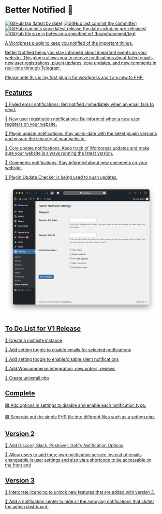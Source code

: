 # Better Notified 🔔

<a target="_blank" href="https://github.com/Reupenny/Better-Notified"><img alt="GitHub tag (latest by date)" src="https://img.shields.io/github/v/tag/Reupenny/Better-Notified?label=Version"></a> <a target="_blank" href="https://github.com/Reupenny/Better-Notified"><img alt="GitHub last commit (by committer)" src="https://img.shields.io/github/last-commit/Reupenny/Better-Notified"></a> <a target="_blank" href="https://github.com/Reupenny/Better-Notified"><img alt="GitHub commits since latest release (by date including pre-releases)" src="https://img.shields.io/github/commits-since/Reupenny/Better-Notified/v0.1.1-beta?include_prereleases"></a> <a target="_blank" href="https://github.com/Reupenny/Better-Notified"><img alt="GitHub file size in bytes on a specified ref (branch/commit/tag)" src="https://img.shields.io/github/size/Reupenny/Better-Notified/versions/Better-Notified-0.1.1b.zip?label=Plugin%20size">

A Wordpress plugin to keep you notified of the important things.

Better Notified helps you stay informed about important events on your website. This plugin allows you to receive notifications about failed emails, new user registrations, plugin updates, core updates, and new comments in real-time through Telegram.

Please note this is my first plugin for wordpress and I am new to PHP.

## Features

🔹 Failed email notifications:
Get notified immediately when an email fails to send.

🔹 New user registration notifications:
Be informed when a new user registers on your website.

🔹 Plugin update notifications:
Stay up-to-date with the latest plugin versions and ensure the security of your website.

🔹 Core update notifications:
Keep track of Wordpress updates and make sure your website is always running the latest version.

🔹 Comments notifications:
Stay informed about new comments on your website.

🔹 Plugin Update Checker is being used to push updates.

<div align="center" width="100%">
    <img src="public/Screenshot_1.png" alt="" />
</div>

## To Do List for V1 Release

🔲 Create a multisite instance

🔲 Add setting toggle to disable emails for selected notifications

🔲 Add setting toggle to enable/disable silent notifications

🔲 Add Woocommerce intergration, new orders, reviews

🔲 Create uninstall.php

## Complete

🟩 Add options in settings to disable and enable each notification type.

🟩 Seperate out the single PHP file into different files such as a setting.php.

## Version 2

🔲 Add Discord, Slack, Pushover, Gotify Notification Options

🔲 Allow users to add there own notification service instead of emails
    changeable in user settings and also via a shortcode to be accessable on the front end

## Version 3

🔲 Intergrate licencing to unlock new features that are added with version 3.

🔲 Add a notification center to hide all the annoying notifications that clutter the admin dashboard.
